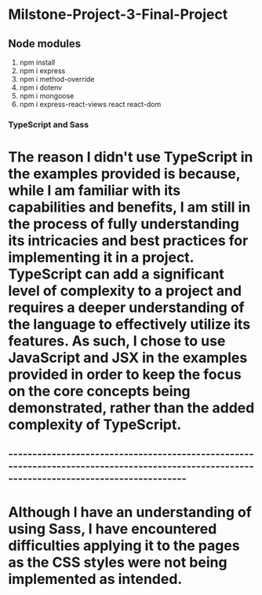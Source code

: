 # Milstone-Project-3-Final-Project

## Node modules
1. npm install
2. npm i express
3. npm i method-override
4. npm i dotenv
5. npm i mongoose
6. npm i express-react-views react react-dom




### TypeScript and Sass
# The reason I didn't use TypeScript in the examples provided is because, while I am familiar with its capabilities and benefits, I am still in the process of fully understanding its intricacies and best practices for implementing it in a project. TypeScript can add a significant level of complexity to a project and requires a deeper understanding of the language to effectively utilize its features. As such, I chose to use JavaScript and JSX in the examples provided in order to keep the focus on the core concepts being demonstrated, rather than the added complexity of TypeScript.
## -------------------------------------------------------------------------------------------------------------------------------------------
# Although I have an understanding of using Sass, I have encountered difficulties applying it to the pages as the CSS styles were not being implemented as intended.
